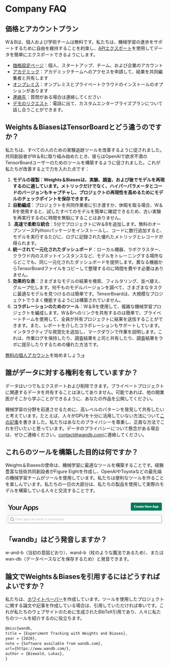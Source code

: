 # Company FAQ

##  価格とアカウントプラン

W＆Bは、個人および学術チームは無料です。私たちは、機械学習の進歩をサポートするために自由を維持することを約束し、[APIエクスポート](https://app.gitbook.com/@weights-and-biases/s/docs/~/drafts/-MNgitmWwhiOG-bRHucG/v/japanese/ref/export-api)を使用してデータを簡単にエクスポートできるようにします。

*  [価格設定ページ](https://www.wandb.com/pricing)：個人、スタートアップ、チーム、および企業のアカウント
*  [アカデミック](https://www.wandb.com/academic)：アカデミックチームへのアクセスを申請して、結果を共同編集者と共有します
* [オンプレミス](https://app.gitbook.com/@weights-and-biases/s/docs/~/drafts/-MNgitmWwhiOG-bRHucG/v/japanese/self-hosted)：オンプレミスとプライベートクラウドのインストールのオプションがあります
*  [連絡先](https://app.gitbook.com/@weights-and-biases/s/docs/~/drafts/-MNgitmWwhiOG-bRHucG/v/japanese/company/getting-help)：質問がある場合は連絡してください
* [ デモのリクエスト](https://www.wandb.com/contact)：電話に出て、カスタムエンタープライズプランについて話し合うことができます。

##  Weights＆BiasesはTensorBoardとどう違うのですか？

私たちは、すべての人のための実験追跡ツールを改善するように促されました。共同創設者がW＆Bに取り組み始めたとき、彼らはOpenAIで欲求不満のTensorBoardユーザーのためのツールを構築するように促されました。これが私たちが改善する上で力を入れた点です：

1. **モデルの複製：Weights＆Biasesは、実験、調査、および後でモデルを再現するのに適しています。メトリックだけでなく、ハイパーパラメータとコードのバージョンもキャプチャし、プロジェクトの再現性を高めるためにモデルのチェックポイントを保存できます。**
2. **自動編成**：プロジェクトを共同作業者に引き渡すか、休暇を取る場合、W＆Bを使用すると、試したすべてのモデルを簡単に確認できるため、古い実験を再実行するのに時間を無駄にすることはありません。
3. .**高速で柔軟な統合**：5分でプロジェクトにW＆Bを追加します。無料のオープンソースPythonパッケージをインストールし、コードに数行追加すると、モデルを実行するたびに、ログに記録された優れたメトリックとレコードが得られます。
4. **統一されて一元化されたダッシュボード**：ローカル機器、ラボクラスター、クラウド内のスポットインスタンスなど、モデルをトレーニングする場所ならどこでも、同じ一元化されたダッシュボードを提供します。異なる機器からTensorBoardファイルをコピーして整理するのに時間を費やす必要はありません。
5. **効果的な表**：さまざまなモデルの結果を検索、フィルタリング、並べ替え、グループ化します。何千ものモデルバージョンを調べて、さまざまなタスクに最適なモデルを見つけるのは簡単です。TensorBoardは、大規模なプロジェクトでうまく機能するようには構築されていません。
6. **コラボレーションのためのツール**：W＆Bを使用して、複雑な機械学習プロジェクトを編成します。W＆Bへのリンクを共有するのは簡単で、プライベートチームを使用して、全員が共有プロジェクトに結果を送信することができます。また、レポートを介したコラボレーションもサポートしています。インタラクティブな視覚化を追加し、マークダウンで作業を説明します。これは、作業ログを保持したり、調査結果を上司と共有したり、調査結果をラボに提示したりするための優れた方法です。

 [無料の個人アカウント](https://wandb.ai/)を始めましょう[→](https://wandb.ai/)

##  誰がデータに対する権利を有していますか？

データはいつでもエクスポートおよび削除できます。プライベートプロジェクトに関連するデータを共有することは決してありません。可能であれば、他の開業医がそこから学ぶことができるように、あなたの作品を公開してください。

機械学習の分野を前進させるために、高レベルのパターンを発見して共有したいと考えています。たとえば、人々がGPUを十分に活用していない方法について[この記事](https://www.wandb.com/articles/monitor-improve-gpu-usage-for-model-training)を書きました。私たちはあなたのプライバシーを尊重し、正直な方法でこれを行いたいと思っています。データのプライバシーについて懸念がある場合は、ぜひご連絡ください。[contact@wandb.com](mailto:contact@wandb.com)に連絡してください。

## これらのツールを構築した目的は何ですか？

 Weights＆Biasesの使命は、機械学習に最適なツールを構築することです。経験豊富な技術共同創設者がFigure Eightを作成し、OpenAIやToyotaなどの最先端の機械学習チームがツールを使用しています。私たちは便利なツールを作ることを楽しんでいます。私たちの一日の大部分は、私たちの製品を使用して実際のモデルを構築している人々と交流することです。

![](../.gitbook/assets/image%20%2856%29.png)

## 「wandb」はどう発音しますか？

 w-and-b（当初の意図どおり）、wand-b（杖のような魔法であるため）、またはwan-db（データベースなどを保存するため）と発音できます。

##  論文でWeights＆Biasesを引用するにはどうすればよいですか？

私たちは、[ホワイトペーパー](https://www.dropbox.com/s/0ipub9ewwkml8jf/Experiment%20Tracking%20with%20Weights%20%26%20Biases.pdf?dl=1)を作成しています。ツールを使用したプロジェクトに関する論文や記事を作成している場合は、引用していただければ幸いです。これが私たちのウェブサイトのために生成されたBibTeX引用であり、人々に私たちのツールを紹介するのに役立ちます。

```text
@misc{wandb, 
title = {Experiment Tracking with Weights and Biases}, 
year = {2020}, 
note = {Software available from wandb.com}, 
url={https://www.wandb.com/}, 
author = {Biewald, Lukas},
}
```

